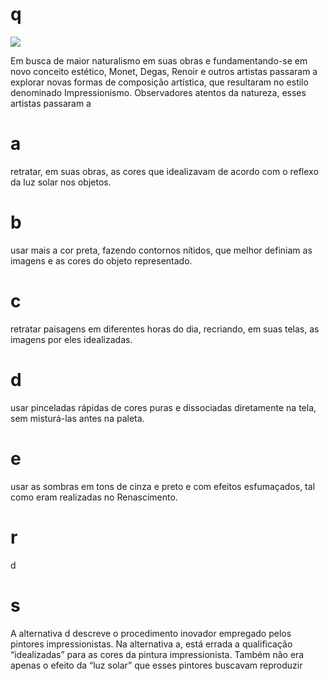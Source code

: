 # q
![](https://firebasestorage.googleapis.com/v0/b/firebase-enemio.appspot.com/o/questoes%2F1020%2F7d53d03b-acc1-50c7-677c-b3d396a60acf.png?alt=media\&token=1f8729b0-1c5e-45bf-a9d8-03ce958e0d47)

Em busca de maior naturalismo em suas obras e fundamentando-se em novo conceito estético, Monet, Degas, Renoir e outros artistas passaram a explorar novas formas de composição artística, que resultaram no estilo denominado Impressionismo. Observadores atentos da natureza, esses artistas passaram a

# a
retratar, em suas obras, as cores que idealizavam de acordo com o reflexo da luz solar nos objetos.

# b
usar mais a cor preta, fazendo contornos nítidos, que melhor definiam as imagens e as cores do objeto representado.

# c
retratar paisagens em diferentes horas do dia, recriando, em suas telas, as imagens por eles idealizadas.

# d
usar pinceladas rápidas de cores puras e dissociadas diretamente na tela, sem misturá-las antes na paleta.

# e
usar as sombras em tons de cinza e preto e com efeitos esfumaçados, tal como eram realizadas no Renascimento.

# r
d

# s
A alternativa d descreve o procedimento inovador empregado pelos pintores impressionistas. Na alternativa a, está errada a qualificação “idealizadas” para as cores da pintura impressionista. Também não era apenas o efeito da “luz solar” que esses pintores buscavam reproduzir
